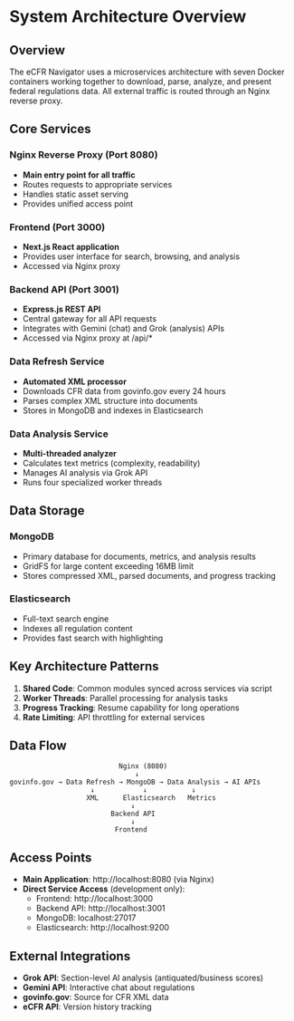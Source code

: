 # System Architecture Overview

## Overview

The eCFR Navigator uses a microservices architecture with seven Docker containers working together to download, parse, analyze, and present federal regulations data. All external traffic is routed through an Nginx reverse proxy.

## Core Services

### Nginx Reverse Proxy (Port 8080)
- **Main entry point for all traffic**
- Routes requests to appropriate services
- Handles static asset serving
- Provides unified access point

### Frontend (Port 3000)
- **Next.js React application** 
- Provides user interface for search, browsing, and analysis
- Accessed via Nginx proxy

### Backend API (Port 3001)
- **Express.js REST API**
- Central gateway for all API requests
- Integrates with Gemini (chat) and Grok (analysis) APIs
- Accessed via Nginx proxy at /api/*

### Data Refresh Service
- **Automated XML processor**
- Downloads CFR data from govinfo.gov every 24 hours
- Parses complex XML structure into documents
- Stores in MongoDB and indexes in Elasticsearch

### Data Analysis Service  
- **Multi-threaded analyzer**
- Calculates text metrics (complexity, readability)
- Manages AI analysis via Grok API
- Runs four specialized worker threads

## Data Storage

### MongoDB
- Primary database for documents, metrics, and analysis results
- GridFS for large content exceeding 16MB limit
- Stores compressed XML, parsed documents, and progress tracking

### Elasticsearch
- Full-text search engine
- Indexes all regulation content
- Provides fast search with highlighting

## Key Architecture Patterns

1. **Shared Code**: Common modules synced across services via script
2. **Worker Threads**: Parallel processing for analysis tasks
3. **Progress Tracking**: Resume capability for long operations
4. **Rate Limiting**: API throttling for external services

## Data Flow

```
                           Nginx (8080)
                               ↓
govinfo.gov → Data Refresh → MongoDB → Data Analysis → AI APIs
                    ↓            ↓           ↓
                   XML      Elasticsearch   Metrics
                              ↓
                         Backend API
                              ↓
                          Frontend
```

## Access Points

- **Main Application**: http://localhost:8080 (via Nginx)
- **Direct Service Access** (development only):
  - Frontend: http://localhost:3000
  - Backend API: http://localhost:3001
  - MongoDB: localhost:27017
  - Elasticsearch: http://localhost:9200

## External Integrations

- **Grok API**: Section-level AI analysis (antiquated/business scores)
- **Gemini API**: Interactive chat about regulations
- **govinfo.gov**: Source for CFR XML data
- **eCFR API**: Version history tracking